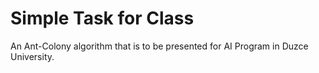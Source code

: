 # Simple Task for Class
An Ant-Colony algorithm that is to be presented for AI Program in Duzce University.
